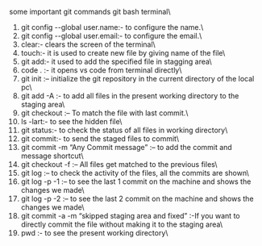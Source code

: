 some important git commands git bash terminal\
1. git config --global user.name:- to configure the name.\
2. git config --global user.email:- to configure the email.\
3. clear:- clears the screen of the terminal\
4. touch:- it is used to create new file by giving name of the file\
5. git add:- it used to add the specified file in stagging area\
6. code . :- it opens vs code from terminal directly\
7. git init :– initialize the git repository in the current directory of the local pc\
8. git add -A :- to add all files in the present working directory to the staging area\
9. git checkout :– To match the file with last commit.\
10. ls -lart:- to see the hidden file\
11. git status:- to check the status of all files in working directory\
12. git commit:- to send the staged files to commit\
13. git commit -m “Any Commit message” :– to add the commit and message shortcut\
14.	git checkout -f :– All files get matched to the previous files\
15.	git log :– to check the activity of the files, all the commits are shown\
16.	git log -p -1 :– to see the last 1 commit on the machine and shows the changes we made\
17.	git log -p -2 :– to see the last 2 commit on the machine and shows the changes we made\
18.	git commit -a -m “skipped staging area and fixed” :-If you want to directly commit the file without making it to the staging area\
19.	pwd :- to see the present working directory\ 
